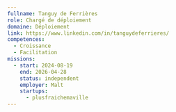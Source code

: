 ```yaml
---
fullname: Tanguy de Ferrières
role: Chargé de déploiement
domaine: Déploiement
link: https://www.linkedin.com/in/tanguydeferrieres/
competences:
  - Croissance
  - Facilitation
missions:
  - start: 2024-08-19
    end: 2026-04-28
    status: independent
    employer: Malt
    startups:
      - plusfraichemaville
---
```

 